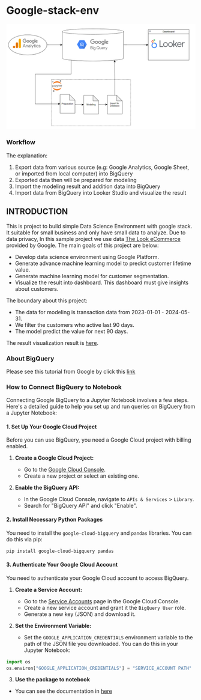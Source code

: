 # Google-stack-env
![Alt text](project-workflow.png)

### Workflow
The explanation:
1. Export data from various source (e.g: Google Analytics, Google Sheet, or imported from local computer) into BigQuery
2. Exported data then will be prepared for modeling
3. Import the modeling result and addition data into BigQuery
4. Import data from BigQuery into Looker Studio and visualize the result

## INTRODUCTION
This is project to build simple Data Science Environment with google stack. It suitable for small business and only have small data to analyze. Due to data privacy, In this sample project we use data [The Look eCommerce](https://console.cloud.google.com/marketplace/product/bigquery-public-data/thelook-ecommerce?project=molten-avenue-321912) provided by Google. The main goals of this project are below:
- Develop data science environment using Google Platform.
- Generate advance machine learning model to predict customer lifetime value.
- Generate machine learning model for customer segmentation.
- Visualize the result into dashboard. This dashboard must give insights about customers.

The boundary about this project:
- The data for modeling is transaction data from 2023-01-01 - 2024-05-31.
- We filter the customers who active last 90 days.
- The model predict the value for next 90 days.

The result visualization result is [here](https://lookerstudio.google.com/reporting/0c4e6f61-be78-49a8-bbc1-5e41868b7f37).

### About BigQuery
Please see this tutorial from Google by click this [link](https://www.youtube.com/playlist?list=PLIivdWyY5sqLAbIdmcMwsxWg-w8Px34MS)

### How to Connect BigQuery to Notebook

Connecting Google BigQuery to a Jupyter Notebook involves a few steps. Here's a detailed guide to help you set up and run queries on BigQuery from a Jupyter Notebook:

#### 1. Set Up Your Google Cloud Project
Before you can use BigQuery, you need a Google Cloud project with billing enabled.

1. **Create a Google Cloud Project:**
   - Go to the [Google Cloud Console](https://console.cloud.google.com/).
   - Create a new project or select an existing one.

2. **Enable the BigQuery API:**
   - In the Google Cloud Console, navigate to `APIs & Services` > `Library`.
   - Search for "BigQuery API" and click "Enable".
   

#### 2. Install Necessary Python Packages
You need to install the `google-cloud-bigquery` and `pandas` libraries. You can do this via pip:

```bash
pip install google-cloud-bigquery pandas
```

#### 3. Authenticate Your Google Cloud Account
You need to authenticate your Google Cloud account to access BigQuery.

1. **Create a Service Account:**
   - Go to the [Service Accounts](https://console.cloud.google.com/iam-admin/serviceaccounts) page in the Google Cloud Console.
   - Create a new service account and grant it the `BigQuery User` role.
   - Generate a new key (JSON) and download it.

2. **Set the Environment Variable:**
   - Set the `GOOGLE_APPLICATION_CREDENTIALS` environment variable to the path of the JSON file you downloaded. You can do this in your Jupyter Notebook:


```python
import os
os.environ["GOOGLE_APPLICATION_CREDENTIALS"] = "SERVICE_ACCOUNT PATH"
```

3. **Use the package to notebook**
- You can see the documentation in [here](https://cloud.google.com/bigquery/docs/python-libraries)
